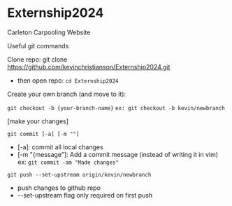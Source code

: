 # Externship2024
Carleton Carpooling Website

Useful git commands

Clone repo:
git clone https://github.com/kevinchristianson/Externship2024.git
- then open repo: `cd Externship2024`

Create your own branch (and move to it):

`git checkout -b {your-branch-name}`
`ex: git checkout -b kevin/newbranch`

[make your changes]

`git commit [-a] [-m ""]`
- [-a]: commit all local changes
- [-m "{message"]: Add a commit message (instead of writing it in vim)
ex: `git commit -am "Made changes"`

`git push --set-upstream origin/kevin/newbranch`
- push changes to github repo
- --set-upstream flag only required on first push

